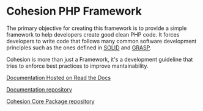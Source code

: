 Cohesion PHP Framework
======================

The primary objective for creating this framework is to provide a simple framework to help developers create good clean PHP code. It forces developers to write code that follows many common software development principles such as the ones defined in [SOLID](http://en.wikipedia.org/wiki/SOLID_(object-oriented_design)) and [GRASP](http://en.wikipedia.org/wiki/GRASP_(object-oriented_design)).

Cohesion is more than just a Framework, it's a development guideline that tries to enforce best practices to improve mantainability.

[Documentation Hosted on Read the Docs](http://cohesion.readthedocs.org/en/latest/index.html)

[Documentation repository](https://github.com/cohesion/cohesion-docs)

[Cohesion Core Package repository](https://github.com/cohesion/cohesion-docs)


